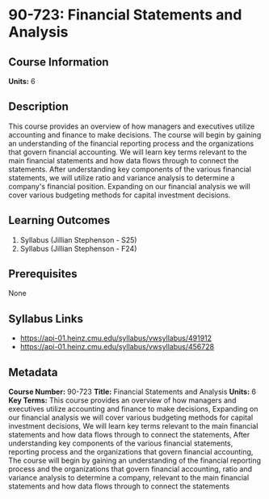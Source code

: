 # 90-723: Financial Statements and Analysis

## Course Information

**Units:** 6

## Description

This course provides an overview of how managers and executives utilize accounting and finance to make decisions. The course will begin by gaining an understanding of the financial reporting process and the organizations that govern financial accounting. We will learn key terms relevant to the main financial statements and how data flows through to connect the statements. After understanding key components of the various financial statements, we will utilize ratio and variance analysis to determine a company's financial position. Expanding on our financial analysis we will cover various budgeting methods for capital investment decisions.

## Learning Outcomes

1. Syllabus (Jillian Stephenson - S25)
2. Syllabus (Jillian Stephenson - F24)

## Prerequisites

None

## Syllabus Links

* https://api-01.heinz.cmu.edu/syllabus/vwsyllabus/491912
* https://api-01.heinz.cmu.edu/syllabus/vwsyllabus/456728

## Metadata

**Course Number:** 90-723
**Title:** Financial Statements and Analysis
**Units:** 6
**Key Terms:** This course provides an overview of how managers and executives utilize accounting and finance to make decisions, Expanding on our financial analysis we will cover various budgeting methods for capital investment decisions, We will learn key terms relevant to the main financial statements and how data flows through to connect the statements, After understanding key components of the various financial statements, reporting process and the organizations that govern financial accounting, The course will begin by gaining an understanding of the financial reporting process and the organizations that govern financial accounting, ratio and variance analysis to determine a company, relevant to the main financial statements and how data flows through to connect the statements
